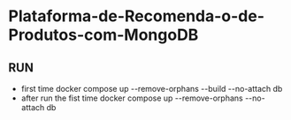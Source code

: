 # Plataforma-de-Recomenda-o-de-Produtos-com-MongoDB

## RUN

- first time
    docker compose up --remove-orphans --build --no-attach db
- after run the fist time
    docker compose up --remove-orphans --no-attach db